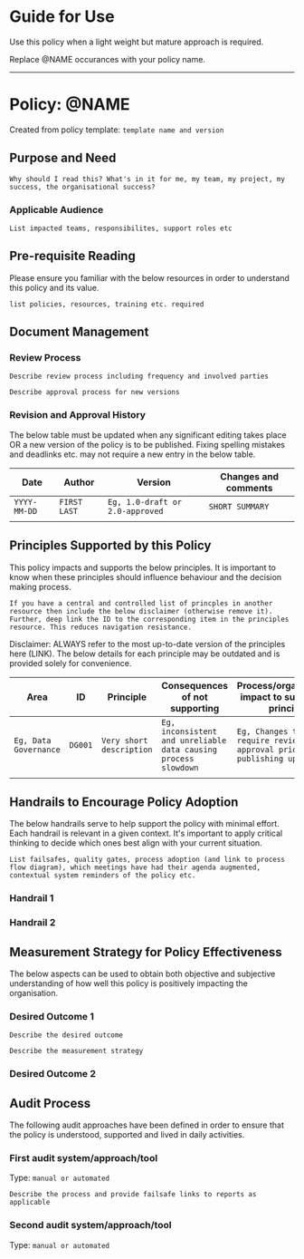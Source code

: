 # Guide for Use

Use this policy when a light weight but mature approach is required.

Replace @NAME occurances with your policy name.

----------------------

# Policy: @NAME

Created from policy template: `template name and version`

## Purpose and Need

`Why should I read this? What's in it for me, my team, my project, my success, the organisational success?`

### Applicable Audience

`List impacted teams, responsibilites, support roles etc`

## Pre-requisite Reading

Please ensure you familiar with the below resources in order to understand this policy and its value.

`list policies, resources, training etc. required`

## Document Management

### Review Process

`Describe review process including frequency and involved parties`

`Describe approval process for new versions`

### Revision and Approval History

The below table must be updated when any significant editing takes place OR a new version of the policy is to be published. Fixing spelling mistakes and deadlinks etc. may not require a new entry in the below table.

| Date | Author | Version | Changes and comments |
| --- | --- | --- | --- |
| `YYYY-MM-DD` | `FIRST LAST` | `Eg, 1.0-draft or 2.0-approved` | `SHORT SUMMARY` |
| | | | |


## Principles Supported by this Policy

This policy impacts and supports the below principles. It is important to know when these principles should influence behaviour and the decision making process.

`If you have a central and controlled list of princples in another resource then include the below disclaimer (otherwise remove it). Further, deep link the ID to the corresponding item in the principles resource. This reduces navigation resistance.`

Disclaimer: ALWAYS refer to the most up-to-date version of the principles here (LINK). The below details for each principle may be outdated and is provided solely for convenience.

| Area | ID | Principle | Consequences of **not** supporting | Process/organisational impact to support the principle |
| --- | --- | --- | --- | --- |
| `Eg, Data Governance` | `DG001` | `Very short description` | `Eg, inconsistent and unreliable data causing process slowdown` | `Eg, Changes to data require review and approval prior to publishing updates.` |
| | | | |

## Handrails to Encourage Policy Adoption

The below handrails serve to help support the policy with minimal effort. Each handrail is relevant in a given context. It's important to apply critical thinking to decide which ones best align with your current situation.

`List failsafes, quality gates, process adoption (and link to process flow diagram), which meetings have had their agenda augmented, contextual system reminders of the policy etc.`

### Handrail 1

### Handrail 2

## Measurement Strategy for Policy Effectiveness

The below aspects can be used to obtain both objective and subjective understanding of how well this policy is positively impacting the organisation.

### Desired Outcome 1

`Describe the desired outcome`

`Describe the measurement strategy`

### Desired Outcome 2


## Audit Process

The following audit approaches have been defined in order to ensure that the policy is understood, supported and lived in daily activities.

### First audit system/approach/tool

Type: `manual or automated`

`Describe the process and provide failsafe links to reports as applicable`

### Second audit system/approach/tool

Type: `manual or automated`


